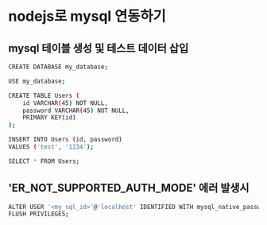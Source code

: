 # nodejs로 mysql 연동하기

## mysql 테이블 생성 및 테스트 데이터 삽입
```bash
CREATE DATABASE my_database;

USE my_database;

CREATE TABLE Users (
	id VARCHAR(45) NOT NULL,
    password VARCHAR(45) NOT NULL,
    PRIMARY KEY(id)
);

INSERT INTO Users (id, password)
VALUES ('test', '1234');

SELECT * FROM Users;
```

## 'ER_NOT_SUPPORTED_AUTH_MODE' 에러 발생시
```bash
ALTER USER '<my_sql_id>'@'localhost' IDENTIFIED WITH mysql_native_password BY '<my_sql_pswd>';
FLUSH PRIVILEGES;
```